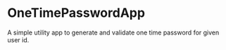 # OneTimePasswordApp
A simple utility app to generate and validate one time password for given user id.
